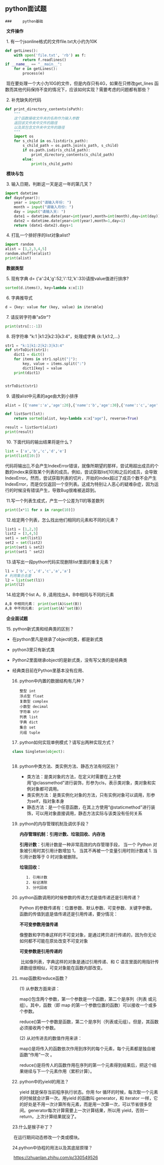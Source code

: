 ## python面试题

	### 	python基础

​	**文件操作**

​			1. 有一个jsonline格式的文件file.txt大小约为10K

```python
def getLines():
    with open('file.txt', 'rb') as f:
        return f.readlines()
if __name__ == "__main__":
    for e in getLines():
        process(e)
```

​		现在要处理一个大小为10G的文件，但是内存只有4G，如果在只修改get_lines 函数而其他代码保持不变的情况下，应该如何实现？需要考虑的问题都有那些？			

​			2. 补充缺失的代码

```python
def print_directory_contents(sPath):
    """
    这个函数接收文件夹的名称作为输入参数
    返回该文件夹中文件的路径
    以及其包含文件夹中文件的路径
    """
    import os
    for s_child in os.listdir(s_path):
        s_child_path = os.path.join(s_path, s_child)
        if os.path.isdir(s_child_path):
            print_directory_contents(s_child_path)
        else:
            print(s_child_path)
```

​	**模块与包**

​			3. 输入日期，判断这一天是这一年的第几天？

```python
import datetime
def dayofyear():
    year = input("请输入年份: ")
    month = input("请输入月份: ")
    day = input("请输入天: ")
    date1 = datetime.date(year=int(year),month=int(month),day=int(day))
    date2 = datetime.date(year=int(year),month=1,day=1)
    return (date1-date2).days+1
```

​		4. 打乱一个排好序的list对象alist?

```python
import random
alist = [1,2,3,4,5]
random.shuffle(alist)
print(alist)
```

​	**数据类型**

​		5. 现有字典 d= {'a':24,'g':52,'i':12,'k':33}请按value值进行排序?

```python
sorted(d.items(), key=lambda x:x[1])
```

​		6. 字典推导式

```python
d = {key: value for (key, value) in iterable}
```

​		7. 请反转字符串"aStr"?

```python
print(strs[::-1])
```

​		8. 将字符串 "k:1 |k1:2|k2:3|k3:4"，处理成字典 {k:1,k1:2,...}

```python
str1 = "k:1|k1:2|k2:3|k3:4"
def strToDict(str1):
    dict1 = dict()
    for items in str1.split("|"):
        key, value = items.split(":")
        dict1[key] = value
    print(dict1)


strToDict(str1)
```

​		9. 请按alist中元素的age由大到小排序

```python
alist = [{'name':'a','age':20},{'name':'b','age':30},{'name':'c','age':25}]

def listSort(lst):
    return sorted(alist, key=lambda x:x["age"], reverse=True)

result = listSort(alist)
print(result)
```

​		10. 下面代码的输出结果将是什么？

```python
list = ['a','b','c','d','e']
print(list[10:])
```

​		代码将输出[],不会产生IndexError错误，就像所期望的那样，尝试用超出成员的个数的index来获取某个列表的成员。例如，尝试获取list[10]和之后的成员，会导致IndexError。然而，尝试获取列表的切片，开始的index超过了成员个数不会产生IndexError，而是仅仅返回一个空列表。这成为特别让人恶心的疑难杂症，因为运行的时候没有错误产生，导致Bug很难被追踪到。

​		11.写一个列表生成式，产生一个公差为11的等差数列

```python  
print([x*11 for x in range(10)])
```

​		12.给定两个列表，怎么找出他们相同的元素和不同的元素？

```python 
list1 = [1,2,3]
list2 = [3,4,5]
set1 = set(list1)
set2 = set(list2)
print(set1 & set2)
print(set1 ^ set2)
```

​		13.请写出一段python代码实现删除list里面的重复元素？

```python 
l1 = ['b','c','d','c','a','a']
# 利用集合去重
l2 = list(set(l1))
print(l2)
```

​		14.给定两个list A，B ,请用找出A，B中相同与不同的元素

```python
A,B 中相同元素： print(set(A)&set(B))
A,B 中不同元素:  print(set(A)^set(B))
```

​	**企业面试题**

​		15. python新式类和经典类的区别？

   * 在python里凡是继承了object的类，都是新式类

   * python3里只有新式类

   *  Python2里面继承object的是新式类，没有写父类的是经典类

   * 经典类目前在Python里基本没有应用、

     16. python中内置的数据结构有几种？

         ```
         整型 int
         浮点型 float
         复数型 complex
         小数型 decimal
         字符串 str
         列表 list
         字典 dict
         集合 set
         元组 tuple
         ```

     17. python如何实现单例模式？请写出两种实现方式？

     ```python
     class Singleton(object):
     	
     ```

     18. python中类方法、类实例方法、静态方法有何区别？

         * 类方法：是类对象的方法，在定义时需要在上方使用”@classmethod"进行装饰，形参为cls，表示类对象，类对象和实例对象都可调用。
         * 类实例方法：是类实例化对象的方法，只有实例对象可以调用，形参为self，指对象本身
         * 静态方法：是一个任意函数，在其上方使用“@staticmethod"进行装饰，可以用对象直接调用，静态方法实际与该类没有任何关系

     19. python的内存管理机制及调优手段？

         **内存管理机制：引用计数、垃圾回收、内存池**

         **引用计数**：引用计数是一种非常高效的内存管理手段， 当一个 Python 对象被引用时其引用计数增加 1， 当其不再被一个变量引用时则计数减 1. 当引用计数等于 0 时对象被删除。

         **垃圾回收：**

         		1. 引用计数
           		2. 标记清除
           		3. 分代回收

     20. python函数调用的时候参数的传递方式是值传递还是引用传递？

         Python 的参数传递有：位置参数、默认参数、可变参数、关键字参数。函数的传值到底是值传递还是引用传递，要分情况：

         **不可变参数用值传递**

         ​	像整数和字符串这样的不可变对象，是通过拷贝进行传递的，因为你无论如何都不可能在原处改变不可变对象

         **可变参数是引用传递的**

         ​	比如像列表，字典这样的对象是通过引用传递、和 C 语言里面的用指针传递数组很相似，可变对象能在函数内部改变。

     21. map函数和reduce函数？

         (1) 从参数方面来讲：

         map()包含两个参数，第一个参数是一个函数，第二个是序列（列表 或元组）。其中，函数（即 map 的第一个参数位置的函数）可以接收一个或多个参数。

         reduce()第一个参数是函数，第二个是序列（列表或元组）。但是，其函数必须接收两个参数。

         (2) 从对传进去的数值作用来讲：

         map()是将传入的函数依次作用到序列的每个元素，每个元素都是独自被函数“作用”一次 。

         reduce()是将传人的函数作用在序列的第一个元素得到结果后，把这个结果继续与下一个元素作用（累积计算）。

     22. python中的yield的用法？

         yield 就是保存当前程序执行状态。你用 for 循环的时候，每次取一个元素的时候就会计算一次。用yield 的函数叫 generator，和 iterator 一样，它的好处是不用一次计算所有元素，而是用一次算一次，可以节省很多空间。generator每次计算需要上一次计算结果，所以用 yield，否则一 return，上次计算结果就没了。

     23.什么是猴子补丁？

     ​	在运行期间动态修改一个类或模块。

     24.python中协程的用法以及其底层原理？

     ​	https://zhuanlan.zhihu.com/p/330549526